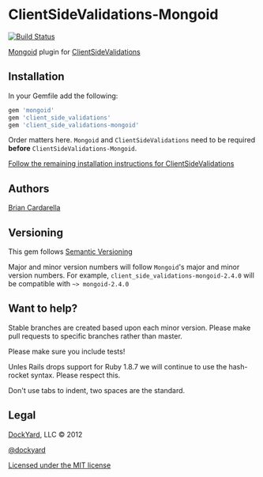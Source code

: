 # ClientSideValidations-Mongoid #

[![Build Status](http://travis-ci.org/dockyard/client_side_validations-mongoid.png)](http://travis-ci.org/dockyard/client_side_validations-mongoid)

[Mongoid](https://github.com/mongoid/mongoid) plugin for [ClientSideValidations](https://github.com/bcardarella/client_side_validations)

## Installation ##

In your Gemfile add the following:

```ruby
gem 'mongoid'
gem 'client_side_validations'
gem 'client_side_validations-mongoid'
```

Order matters here. `Mongoid` and `ClientSideValidations` need to be
required **before** `ClientSideValidations-Mongoid`.

[Follow the remaining installation instructions for ClientSideValidations](https://github.com/bcardarella/client_side_validations/README.markdown)

## Authors ##

[Brian Cardarella](http://twitter.com/bcardarella)

## Versioning ##

This gem follows [Semantic Versioning](http://semver.org)

Major and minor version numbers will follow `Mongoid`'s major and
minor version numbers. For example,
`client_side_validations-mongoid-2.4.0` will be compatible with
`~> mongoid-2.4.0`

## Want to help? ##

Stable branches are created based upon each minor version. Please make
pull requests to specific branches rather than master.

Please make sure you include tests!

Unles Rails drops support for Ruby 1.8.7 we will continue to use the
hash-rocket syntax. Please respect this.

Don't use tabs to indent, two spaces are the standard.

## Legal ##

[DockYard](http://dockyard.com), LLC &copy; 2012

[@dockyard](http://twitter.com/dockyard)

[Licensed under the MIT license](http://www.opensource.org/licenses/mit-license.php)
